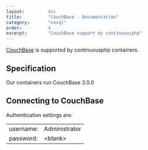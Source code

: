 ```yaml
---
layout:         doc
title:          "CouchBase - Documentation"
category:       "nosql"
order:          4
excerpt:        "CouchBase support by continuousphp"
---
```

[CouchBase](http://www.couchbase.com/) is supported by continuousphp containers.

## Specification 

Our containers run CouchBase 3.0.0 

## Connecting to CouchBase

Authentication settings are:

<table>
  <tr>
    <td>username:</td><td>Administrator</td> 
  </tr>
  <tr>
    <td>password:</td><td>&lt;blank&gt;</td>
  </tr>
</table> 
